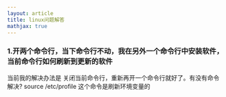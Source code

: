 ```yaml
---
layout: article
title: linux问题解答
mathjax: true
---
```

### 1.开两个命令行，当下命令行不动，我在另外一个命令行中安装软件，当前命令行如何刷新到更新的软件

当前我的解决办法是  关闭当前命令行，重新再开一个命令行就好了。有没有命令解决?  source /etc/profile 这个命令是刷新环境变量的
